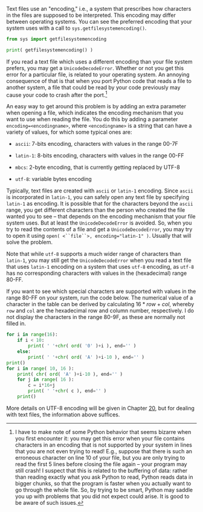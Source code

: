 Text files use an "encoding," i.e., a system that prescribes how
characters in the files are supposed to be interpreted. This encoding
may differ between operating systems. You can see the preferred encoding
that your system uses with a call to `sys.getfilesystemencoding()`.

```python
from sys import getfilesystemencoding

print( getfilesystemencoding() )
```

If you read a text file which uses a different encoding than your file
system prefers, you may get a `UnicodeDecodeError`. Whether or not you
get this error for a particular file, is related to your operating
system. An annoying consequence of that is that when you port Python
code that reads a file to another system, a file that could be read by
your code previously may cause your code to crash after the port.[^10]

An easy way to get around this problem is by adding an extra parameter
when opening a file, which indicates the encoding mechanism that you
want to use when reading the file. You do this by adding a parameter
`encoding=<encodingname>`, where `<encodingname>` is a string that can
have a variety of values, for which some typical ones are:

-   `ascii`: 7-bits encoding, characters with values in the range 00-7F

-   `latin-1`: 8-bits encoding, characters with values in the range
    00-FF

-   `mbcs`: 2-byte encoding, that is currently getting replaced by UTF-8

-   `utf-8`: variable bytes encoding

Typically, text files are created with `ascii` or `latin-1` encoding.
Since `ascii` is incorporated in `latin-1`, you can safely open any text
file by specifying `latin-1` as encoding. It is possible that for the
characters beyond the `ascii` range, you get different characters than
the person who created the file wanted you to see – that depends on the
encoding mechanism that your file system uses. But at least the
`UnicodeDecodeError` is avoided. So, when you try to read the contents
of a file and get a `UnicodeDecodeError`, you may try to open it using
`open( <``file``>, encoding="latin-1" )`. Usually that will solve the
problem.

Note that while `utf-8` supports a much wider range of characters than
`latin-1`, you may still get the `UnicodeDecodeError` when you read a
text file that uses `latin-1` encoding on a system that uses `utf-8`
encoding, as `utf-8` has no corresponding characters with values in the
(hexadecimal) range 80-FF.

If you want to see which special characters are supported with values in
the range 80-FF on your system, run the code below. The numerical value
of a character in the table can be derived by calculating $16*row+col$,
whereby `row` and `col` are the hexadecimal row and column number,
respectively. I do not display the characters in the range 80-9F, as
these are normally not filled in.

```python
for i in range(16):
    if i < 10:
        print( ' '+chr( ord( '0' )+i ), end='' )
    else:
        print( ' '+chr( ord( 'A' )+i-10 ), end='' )
print()
for i in range( 10, 16 ):
    print( chr( ord( 'A' )+i-10 ), end='' )
    for j in range( 16 ):
        c = i*16+j
        print( ' '+chr( c ), end='' )
    print()
```

More details on UTF-8 encoding will be given in Chapter
<a href="#ch:bitwiseoperators" data-reference-type="ref" data-reference="ch:bitwiseoperators">20</a>,
but for dealing with text files, the information above suffices.

[^10]: I have to make note of some Python behavior that seems bizarre
    when you first encounter it: you may get this error when your file
    contains characters in an encoding that is not supported by your
    system in lines that you are not even trying to read! E.g., suppose
    that there is such an erroneous character on line 10 of your file,
    but you are only trying to read the first 5 lines before closing the
    file again – your program may still crash! I suspect that this is
    related to the buffering of data: rather than reading exactly what
    you ask Python to read, Python reads data in bigger chunks, so that
    the program is faster when you actually want to go through the whole
    file. So, by trying to be smart, Python may saddle you up with
    problems that you did not expect could arise. It is good to be aware
    of such issues.

